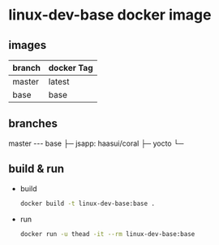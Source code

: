 # linux-dev-base docker image

## images

| branch | docker Tag |
| :----- | :--------- |
| master | latest     |
| base   | base       |


## branches

master --- base
           ├─ jsapp: haasui/coral
           ├─ yocto
           └─


## build & run

- build
  ```bash
  docker build -t linux-dev-base:base .
  ```

- run
  ```bash
  docker run -u thead -it --rm linux-dev-base:base
  ```
